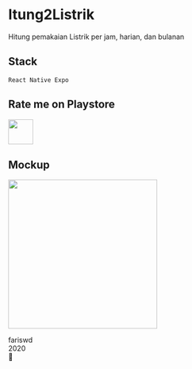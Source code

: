 # Itung2Listrik
Hitung pemakaian Listrik per jam, harian, dan bulanan

## Stack
```React Native Expo```

## Rate me on Playstore
[<img src="https://play.google.com/intl/en_us/badges/images/generic/en_badge_web_generic.png" height="50">](https://play.google.com/store/apps/details?id=com.fariswdev.itung2listrik "Itung2Listrik")

## Mockup
<img src="https://raw.githubusercontent.com/fariswd/itung2listrik/master/mockup.png" height="300">

fariswd  
2020  
🦠